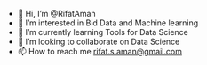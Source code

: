 - 👋 Hi, I’m @RifatAman
- 👀 I’m interested in Bid Data and Machine learning
- 🌱 I’m currently learning Tools for Data Science
- 💞️ I’m looking to collaborate on Data Science
- 📫 How to reach me rifat.s.aman@gmail.com

<!---
RifatAman/RifatAman is a ✨ special ✨ repository because its `README.md` (this file) appears on your GitHub profile.
You can click the Preview link to take a look at your changes.
--->
